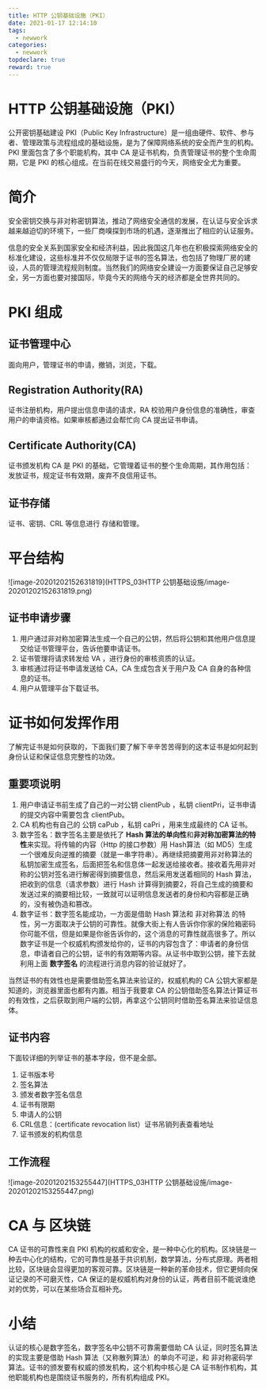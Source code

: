 ```yaml
---
title: HTTP 公钥基础设施（PKI）
date: 2021-01-17 12:14:10
tags:
  - newwork
categories:
  - newwork
topdeclare: true
reward: true
---
```


# HTTP 公钥基础设施（PKI）

公开密钥基础建设 PKI（Public Key Infrastructure）是一组由硬件、软件、参与者、管理政策与流程组成的基础设施，是为了保障网络系统的安全而产生的机构。PKI 里面包含了多个职能机构，其中 CA 是证书机构，负责管理证书的整个生命周期，它是 PKI 的核心组成。在当前在线交易盛行的今天，网络安全尤为重要。

# 简介

安全密钥交换与非对称密钥算法，推动了网络安全通信的发展，在认证与安全诉求越来越迫切的环境下，一些厂商嗅探到市场的机遇，逐渐推出了相应的认证服务。

信息的安全关系到国家安全和经济利益，因此我国这几年也在积极探索网络安全的标准化建设，这些标准并不仅仅局限于证书的签名算法，也包括了物理厂房的建设，人员的管理流程规则制度。当然我们的网络安全建设一方面要保证自己足够安全，另一方面也要对接国际，毕竟今天的网络今天的经济都是全世界共同的。

# PKI 组成

## 证书管理中心

面向用户，管理证书的申请，撤销，浏览，下载。

## Registration Authority(RA)

证书注册机构，用户提出信息申请的请求，RA 校验用户身份信息的准确性，审查用户的申请资格。如果审核都通过会帮忙向 CA 提出证书申请。

## Certificate Authority(CA)

证书颁发机构 CA 是 PKI 的基础，它管理着证书的整个生命周期，其作用包括：发放证书，规定证书有效期，废弃不良信用证书。

## 证书存储

证书、密钥、CRL 等信息进行 存储和管理。

# 平台结构

![image-20201202152631819](HTTPS_03HTTP 公钥基础设施/image-20201202152631819.png)

## 证书申请步骤

1. 用户通过非对称加密算法生成一个自己的公钥，然后将公钥和其他用户信息提交给证书管理平台，告诉他要申请证书。
2. 证书管理将请求转发给 VA ，进行身份的审核资质的认证。
3. 审核通过将证书申请发送给 CA，CA 生成包含关于用户及 CA 自身的各种信息的证书。
4. 用户从管理平台下载证书。

# 证书如何发挥作用

了解完证书是如何获取的，下面我们要了解下辛辛苦苦得到的这本证书是如何起到身份认证和保证信息完整性的功效。

##  重要项说明

1. 用户申请证书前生成了自己的一对公钥 clientPub ，私钥 clientPri，证书申请的提交内容中需要包含 clientPub。
2. CA 机构也有自己的 公钥 caPub ，私钥 caPri ，用来生成最终的 CA 证书。
3. 数字签名：数字签名主要是依托了 **Hash 算法的单向性**和**非对称加密算法的特性**来实现。将传输的内容（Http 的接口参数）用 Hash算法（如 MD5）生成一个很难反向逆推的摘要（就是一串字符串）。再继续把摘要用非对称算法的私钥加密生成签名，后面把签名和信息体一起发送给接收者。接收着先用非对称的公钥对签名进行解密得到摘要信息，然后采用发送着相同的 Hash 算法，把收到的信息（请求参数）进行 Hash 计算得到摘要2，将自己生成的摘要和发送过来的摘要相比较，一致就可以证明信息发送者的身份和内容都是正确的，没有被伪造和篡改。
4. 数字证书：数字签名能成功，一方面是借助 Hash 算法和 非对称算法 的特性，另一方面取决于公钥的可靠性。就像大街上有人告诉你你家的保险箱密码你可能不信，但是如果是你爸告诉你的，这个消息的可靠性就高很多了。所以数字证书是一个权威机构颁发给你的，证书的内容包含了：申请者的身份信息，申请者自己的公钥，证书的有效期等内容。从证书中取到公钥，接下去就利用上面 **数字签名** 的流程进行消息内容的验证就好了。

当然证书的有效性也是需要借助签名算法来验证的，权威机构的 CA 公钥大家都是知道的，浏览器里面也都有内置。相当于我要拿 CA 的公钥借助签名算法计算证书的有效性，之后获取到用户端的公钥，再拿这个公钥同时借助签名算法来验证信息体。

## 证书内容

下面较详细的列举证书的基本字段，但不是全部。

1. 证书版本号
2. 签名算法
3. 颁发者数字签名信息
4. 证书有限期
5. 申请人的公钥
6. CRL信息：(certificate revocation list）证书吊销列表查看地址
7. 证书颁发的机构信息

## 工作流程

![image-20201202153255447](HTTPS_03HTTP 公钥基础设施/image-20201202153255447.png)

# CA 与 区块链

CA 证书的可靠性来自 PKI 机构的权威和安全，是一种中心化的机构。区块链是一种去中心化的结构，它的可靠性是基于共识机制，数学算法，分布式原理。两者相比较，区块链会显得更加的客观可靠。区块链是一种新的革命技术，但它更倾向保证记录的不可磨灭性，CA 保证的是权威机构对身份的认证，两者目前不能说谁绝对的优势，可以在某些场合互相补充。

# 小结

认证的核心是数字签名，数字签名中公钥不可靠需要借助 CA 认证，同时签名算法的实现主要是借助 Hash 算法（又称散列算法）的单向不可逆，和 非对称密码学算法。证书的颁发要有权威的颁发机构，这个机构中核心是 CA 证书制作机构，其他职能机构也是围绕证书服务的，所有机构组成 PKI。